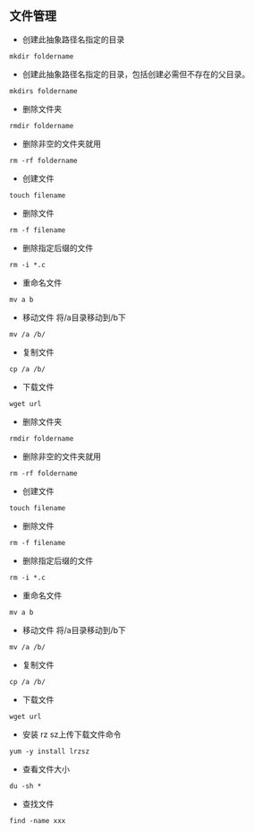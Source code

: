 ## 文件管理

* 创建此抽象路径名指定的目录

```
mkdir foldername
```

* 创建此抽象路径名指定的目录，包括创建必需但不存在的父目录。

```
mkdirs foldername
```

* 删除文件夹

```
rmdir foldername
```

* 删除非空的文件夹就用

```
rm -rf foldername
```

* 创建文件 

```
touch filename
```

* 删除文件

```
rm -f filename
```

* 删除指定后缀的文件

```
rm -i *.c
```

* 重命名文件

```
mv a b
```

* 移动文件 将/a目录移动到/b下

```
mv /a /b/
```

* 复制文件

```
cp /a /b/
```

* 下载文件 

```
wget url
```

* 删除文件夹

```
rmdir foldername
```

* 删除非空的文件夹就用

```
rm -rf foldername
```

* 创建文件 

```
touch filename
```

* 删除文件

```
rm -f filename
```

* 删除指定后缀的文件

```
rm -i *.c
```

* 重命名文件

```
mv a b
```

* 移动文件 将/a目录移动到/b下

```
mv /a /b/
```

* 复制文件

```
cp /a /b/
```

* 下载文件 

```
wget url
```

- 安装 rz sz上传下载文件命令


```
yum -y install lrzsz
```

-   查看文件大小


```
du -sh *
```

-  查找文件

```
find -name xxx
```

